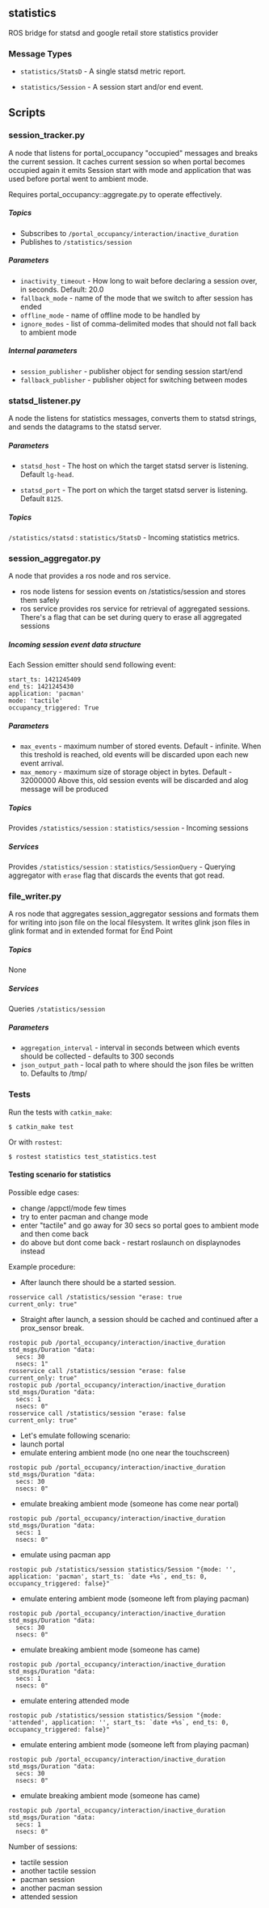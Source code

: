 statistics
----------

ROS bridge for statsd and google retail store statistics provider

### Message Types

* `statistics/StatsD` - A single statsd metric report.

* `statistics/Session` - A session start and/or end event.

## Scripts

### session\_tracker.py

A node that listens for portal\_occupancy "occupied" messages and breaks
the current session. It caches current session so when portal becomes
occupied again it emits Session start with mode and application that was
used before portal went to ambient mode.

Requires portal\_occupancy::aggregate.py to operate effectively.

##### Topics

* Subscribes to `/portal_occupancy/interaction/inactive_duration`
* Publishes to `/statistics/session`

##### Parameters

* `inactivity_timeout` - How long to wait before declaring a session over,
  in seconds.  Default: 20.0
* `fallback_mode` - name of the mode that we switch to after session has
  ended
* `offline_mode` - name of offline mode to be handled by
* `ignore_modes` - list of comma-delimited modes that should not fall
  back to ambient mode

##### Internal parameters

* `session_publisher` - publisher object for sending session start/end
* `fallback_publisher` - publisher object for switching between modes

### statsd\_listener.py

A node the listens for statistics messages, converts them to statsd strings, and sends the datagrams to the statsd server.

##### Parameters

* `statsd_host` - The host on which the target statsd server is listening.  Default `lg-head`.

* `statsd_port` - The port on which the target statsd server is listening.  Default `8125`.

##### Topics

`/statistics/statsd` : `statistics/StatsD` - Incoming statistics metrics.

### session\_aggregator.py

A node that provides a ros node and ros service.

 - ros node listens for session events on /statistics/session and stores them safely
 - ros service provides ros service for retrieval of aggregated
   sessions. There's a flag that can be set during query to erase all
   aggregated sessions


##### Incoming session event data structure

Each Session emitter should send following event:

```
start_ts: 1421245409
end_ts: 1421245430
application: 'pacman'
mode: 'tactile'
occupancy_triggered: True
```

##### Parameters

* `max_events` - maximum number of stored events. Default - infinite.
  When this treshold is reached, old events will be discarded upon each
  new event arrival.
* `max_memory` - maximum size of storage object in bytes. Default - 32000000
  Above this, old session events will be discarded and alog message will be
  produced

##### Topics

Provides `/statistics/session` : `statistics/session` - Incoming sessions

##### Services

Provides `/statistics/session` : `statistics/SessionQuery` - Querying aggregator
with `erase` flag that discards the events that got read.


### file\_writer.py

A ros node that aggregates session\_aggregator sessions and formats them
for writing into json file on the local filesystem. It writes glink json
files in glink format and in extended format for End Point

##### Topics

None

##### Services

Queries `/statistics/session`

##### Parameters

* `aggregation_interval` - interval in seconds between which events
  should be collected - defaults to 300 seconds
* `json_output_path` - local path to where should the json files be
  written to. Defaults to /tmp/

### Tests

Run the tests with `catkin_make`:

    $ catkin_make test

Or with `rostest`:

    $ rostest statistics test_statistics.test

#### Testing scenario for statistics

Possible edge cases:
- change /appctl/mode few times
- try to enter pacman and change mode
- enter "tactile" and go away for 30 secs so portal goes to ambient mode
  and then come back
- do above but dont come back - restart roslaunch on displaynodes
  instead

Example procedure:

- After launch there should be a started session.

```shell
rosservice call /statistics/session "erase: true
current_only: true"
```

- Straight after launch, a session should be cached and continued after
  a prox\_sensor break.

```shell
rostopic pub /portal_occupancy/interaction/inactive_duration std_msgs/Duration "data:
  secs: 30
  nsecs: 1"
rosservice call /statistics/session "erase: false
current_only: true"
rostopic pub /portal_occupancy/interaction/inactive_duration std_msgs/Duration "data:
  secs: 1
  nsecs: 0"
rosservice call /statistics/session "erase: false
current_only: true"
```

- Let's emulate following scenario:
 - launch portal
 - emulate entering ambient mode (no one near the touchscreen)
```shell
rostopic pub /portal_occupancy/interaction/inactive_duration std_msgs/Duration "data:
  secs: 30
  nsecs: 0"
```
 - emulate breaking ambient mode (someone has come near portal)
```shell
rostopic pub /portal_occupancy/interaction/inactive_duration std_msgs/Duration "data:
  secs: 1
  nsecs: 0"
```
 - emulate using pacman app
```shell
rostopic pub /statistics/session statistics/Session "{mode: '', application: 'pacman', start_ts: `date +%s`, end_ts: 0, occupancy_triggered: false}"
```
 - emulate entering ambient mode (someone left from playing pacman)
```shell
rostopic pub /portal_occupancy/interaction/inactive_duration std_msgs/Duration "data:
  secs: 30
  nsecs: 0"
```
 - emulate breaking ambient mode (someone has came)
```shell
rostopic pub /portal_occupancy/interaction/inactive_duration std_msgs/Duration "data:
  secs: 1
  nsecs: 0"
```
 - emulate entering attended mode
```shell
rostopic pub /statistics/session statistics/Session "{mode: 'attended', application: '', start_ts: `date +%s`, end_ts: 0, occupancy_triggered: false}"
```
 - emulate entering ambient mode (someone left from playing pacman)
```shell
rostopic pub /portal_occupancy/interaction/inactive_duration std_msgs/Duration "data:
  secs: 30
  nsecs: 0"
```
 - emulate breaking ambient mode (someone has came)
```shell
rostopic pub /portal_occupancy/interaction/inactive_duration std_msgs/Duration "data:
  secs: 1
  nsecs: 0"
```

Number of sessions:
 - tactile session
 - another tactile session
 - pacman session
 - another pacman session
 - attended session

